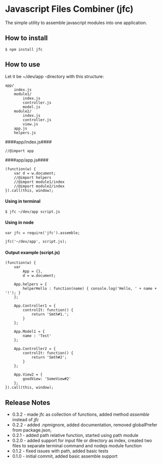 Javascript Files Combiner (jfc)
===============================

The simple utility to assemble javascript modules into one application.

How to install
--------------

```
$ npm install jfc
```

How to use
--------

Let it be ~/dev/app -directory with this structure:

```
app/
    index.js
    module1/
        index.js
        controller.js
        model.js
    module2/
        index.js
        controller.js
        view.js
    app.js
    helpers.js
```

####app/index.js####
```
//@import app
```

####app/app.js####
```
(function(w) {
    var d = w.document;
    //@import helpers
    //@import module1/index
    //@import module2/index
}).call(this, window);
```


#### Using in terminal ####

```
$ jfc ~/dev/app script.js
```

#### Using in node ####

```
var jfc = require('jfc').assemble;

jfc('~/dev/app', script.js);
```

#### Output example (script.js) ####
```
(function(w) {
    var 
        App = {},
        d = w.document;
    
    App.helpers = {
        helperHello : function(name) { console.log('Hello, ' + name + '!'); }
    };
    
    App.Controller1 = {
        controlIt: function() {
            return 'Smth#1.';
        }
    };
    
    App.Model1 = {
        name : 'Test'
    };
    
    App.Controller2 = {
        controlIt: function() {
            return 'Smth#2';
        }
    };
    
    App.View2 = {
        goodView: 'SomeView#2'
    };
}).call(this, window);
```

Release Notes
-------------
* 0.3.2 - made jfc as collection of functions, added method *assemble* instead of *jfc*
* 0.2.2 - added .npmignore, added documentation, removed globalPrefer from package.json, 
* 0.2.1 - added path relative function, started using path module
* 0.2.0 - added support for input file or directory as index, created two files to separate terminal command and nodejs module function
* 0.1.2 - fixed issues with path, added basic tests
* 0.1.0 - initial commit, added basic assemble support